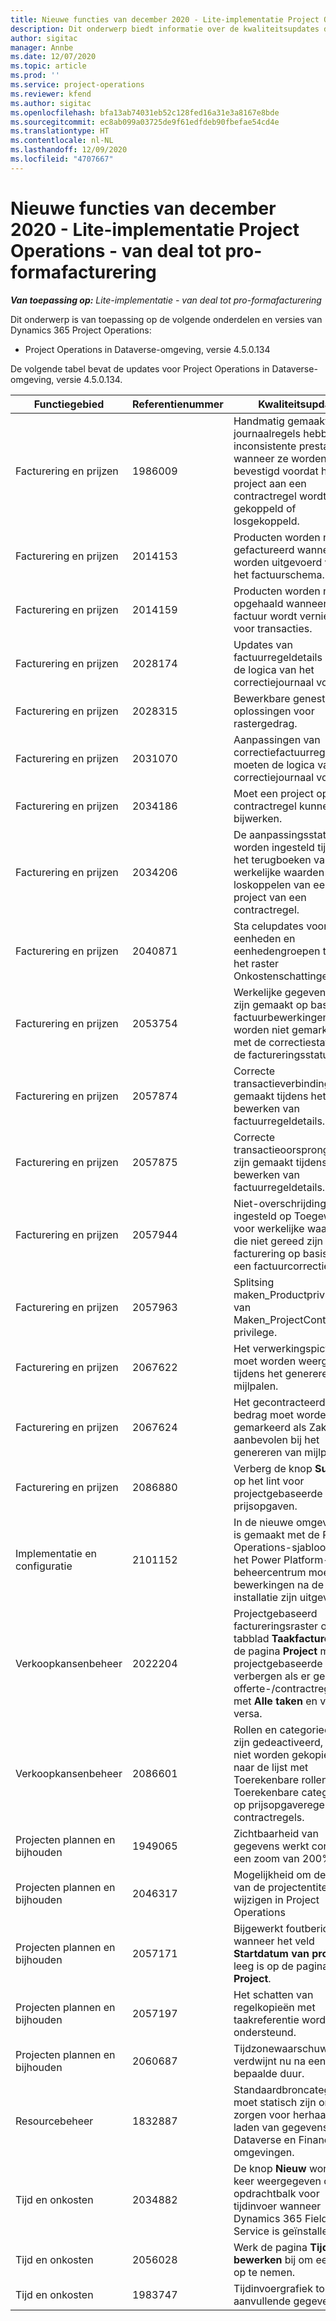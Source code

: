```yaml
---
title: Nieuwe functies van december 2020 - Lite-implementatie Project Operations - van deal tot pro-formafacturering
description: Dit onderwerp biedt informatie over de kwaliteitsupdates die beschikbaar zijn in de release van december 2020 van Lite-implementatie Project Operations - van deal tot pro-formafacturering.
author: sigitac
manager: Annbe
ms.date: 12/07/2020
ms.topic: article
ms.prod: ''
ms.service: project-operations
ms.reviewer: kfend
ms.author: sigitac
ms.openlocfilehash: bfa13ab74031eb52c128fed16a31e3a8167e8bde
ms.sourcegitcommit: ec8ab099a03725de9f61edfdeb90fbefae54cd4e
ms.translationtype: HT
ms.contentlocale: nl-NL
ms.lasthandoff: 12/09/2020
ms.locfileid: "4707667"
---
```

# <a name="whats-new-december-2020---project-operations-lite-deployment---deal-to-proforma-invoicing"></a>Nieuwe functies van december 2020 - Lite-implementatie Project Operations - van deal tot pro-formafacturering

_**Van toepassing op:** Lite-implementatie - van deal tot pro-formafacturering_

Dit onderwerp is van toepassing op de volgende onderdelen en versies van Dynamics 365 Project Operations:

  - Project Operations in Dataverse-omgeving, versie 4.5.0.134 

De volgende tabel bevat de updates voor Project Operations in Dataverse-omgeving, versie 4.5.0.134.

| **Functiegebied** | **Referentienummer** | **Kwaliteitsupdate** |
| --- | --- | --- |
| Facturering en prijzen | 1986009 | Handmatig gemaakte journaalregels hebben inconsistente prestaties wanneer ze worden bevestigd voordat het project aan een contractregel wordt gekoppeld of losgekoppeld. |
| Facturering en prijzen | 2014153 | Producten worden niet gefactureerd wanneer ze worden uitgevoerd vanuit het factuurschema. |
| Facturering en prijzen | 2014159 | Producten worden niet opgehaald wanneer de factuur wordt vernieuwd voor transacties. |
| Facturering en prijzen | 2028174 | Updates van factuurregeldetails moeten de logica van het correctiejournaal volgen. |
| Facturering en prijzen | 2028315 | Bewerkbare geneste oplossingen voor rastergedrag. |
| Facturering en prijzen | 2031070 | Aanpassingen van correctiefactuurregeldetails moeten de logica van het correctiejournaal volgen. |
| Facturering en prijzen | 2034186 | Moet een project op een contractregel kunnen bijwerken. |
| Facturering en prijzen | 2034206 | De aanpassingsstatus moet worden ingesteld tijdens het terugboeken van werkelijke waarden bij het loskoppelen van een project van een contractregel. |
| Facturering en prijzen | 2040871 | Sta celupdates voor eenheden en eenhedengroepen toe in het raster Onkostenschattingen. |
| Facturering en prijzen | 2053754 | Werkelijke gegevens die zijn gemaakt op basis van factuurbewerkingen, worden niet gemarkeerd met de correctiestatus en de factureringsstatus. |
| Facturering en prijzen | 2057874 | Correcte transactieverbinding gemaakt tijdens het bewerken van factuurregeldetails. |
| Facturering en prijzen | 2057875 | Correcte transactieoorsprongen die zijn gemaakt tijdens het bewerken van factuurregeldetails. |
| Facturering en prijzen | 2057944 | Niet-overschrijdingsstatus ingesteld op Toegewezen voor werkelijke waarden die niet gereed zijn voor facturering op basis van een factuurcorrectie. |
| Facturering en prijzen | 2057963 | Splitsing maken\_Productprivilege van Maken\_ProjectContract-privilege. |
| Facturering en prijzen | 2067622 | Het verwerkingspictogram moet worden weergegeven tijdens het genereren van mijlpalen. |
| Facturering en prijzen | 2067624 | Het gecontracteerde bedrag moet worden gemarkeerd als Zakelijk aanbevolen bij het genereren van mijlpalen. |
| Facturering en prijzen | 2086880 | Verberg de knop **Suggestie** op het lint voor projectgebaseerde prijsopgaven. |
| Implementatie en configuratie | 2101152 | In de nieuwe omgeving die is gemaakt met de Project Operations-sjabloon van het Power Platform-beheercentrum moeten alle bewerkingen na de installatie zijn uitgevoerd. |
| Verkoopkansenbeheer | 2022204 | Projectgebaseerd factureringsraster op het tabblad **Taakfacturering** op de pagina **Project** moet het projectgebaseerde raster verbergen als er geen offerte-/contractregel is met **Alle taken** en vice versa. |
| Verkoopkansenbeheer | 2086601 | Rollen en categorieën die zijn gedeactiveerd, mogen niet worden gekopieerd naar de lijst met Toerekenbare rollen en Toerekenbare categorieën op prijsopgaveregels en contractregels. |
| Projecten plannen en bijhouden | 1949065 | Zichtbaarheid van gegevens werkt correct bij een zoom van 200% |
| Projecten plannen en bijhouden | 2046317 | Mogelijkheid om de naam van de projectentiteit te wijzigen in Project Operations |
| Projecten plannen en bijhouden | 2057171 | Bijgewerkt foutbericht wanneer het veld **Startdatum van project** leeg is op de pagina **Project**. |
| Projecten plannen en bijhouden | 2057197 | Het schatten van regelkopieën met taakreferentie wordt niet ondersteund. |
| Projecten plannen en bijhouden | 2060687 | Tijdzonewaarschuwing verdwijnt nu na een bepaalde duur. |
| Resourcebeheer | 1832887 | Standaardbroncategorie-id moet statisch zijn om te zorgen voor herhaalbaar laden van gegevens voor Dataverse en Finance-omgevingen. |
| Tijd en onkosten | 2034882 | De knop **Nieuw** wordt twee keer weergegeven op de opdrachtbalk voor tijdinvoer wanneer Dynamics 365 Field Service is geïnstalleerd. |
| Tijd en onkosten | 2056028 | Werk de pagina **Tijd bewerken** bij om een tijdlijn op te nemen. |
| Tijd en onkosten | 1983747 | Tijdinvoergrafiek toont aanvullende gegevens. |
